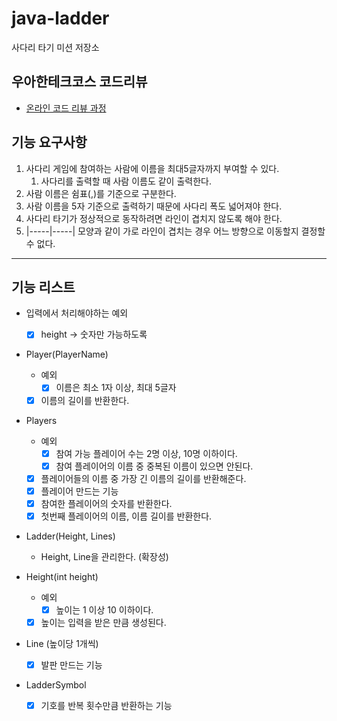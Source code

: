 # java-ladder

사다리 타기 미션 저장소

## 우아한테크코스 코드리뷰

- [온라인 코드 리뷰 과정](https://github.com/woowacourse/woowacourse-docs/blob/master/maincourse/README.md)

## 기능 요구사항

1. 사다리 게임에 참여하는 사람에 이름을 최대5글자까지 부여할 수 있다.
    1. 사다리를 출력할 때 사람 이름도 같이 출력한다.
2. 사람 이름은 쉼표(,)를 기준으로 구분한다.
3. 사람 이름을 5자 기준으로 출력하기 때문에 사다리 폭도 넓어져야 한다.
4. 사다리 타기가 정상적으로 동작하려면 라인이 겹치지 않도록 해야 한다.
5. |-----|-----| 모양과 같이 가로 라인이 겹치는 경우 어느 방향으로 이동할지 결정할 수 없다.

---

## 기능 리스트

- 입력에서 처리해야하는 예외
    - [x] height -> 숫자만 가능하도록

- Player(PlayerName)
    - 예외
        - [x] 이름은 최소 1자 이상, 최대 5글자
    - [x] 이름의 길이를 반환한다.

- Players
    - 예외
        - [x] 참여 가능 플레이어 수는 2명 이상, 10명 이하이다.
        - [x] 참여 플레이어의 이름 중 중복된 이름이 있으면 안된다.
    - [x] 플레이어들의 이름 중 가장 긴 이름의 길이를 반환해준다.
    - [x] 플레이어 만드는 기능
    - [x] 참여한 플레이어의 숫자를 반환한다.
    - [x] 첫번째 플레이어의 이름, 이름 길이를 반환한다.

- Ladder(Height, Lines)
    - Height, Line을 관리한다. (확장성)

- Height(int height)
    - 예외
        - [x] 높이는 1 이상 10 이하이다.
    - [x] 높이는 입력을 받은 만큼 생성된다.

- Line (높이당 1개씩)
    - [x] 발판 만드는 기능

- LadderSymbol
    - [x] 기호를 반복 횟수만큼 반환하는 기능 
